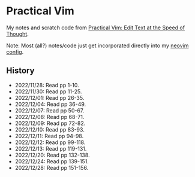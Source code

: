 # Practical Vim
My notes and scratch code from [Practical Vim: Edit Text at the Speed of Thought](https://pragprog.com/titles/dnvim2/practical-vim-second-edition/).

Note: Most (all?) notes/code just get incorporated directly into my [neovim config](https://github.com/jxcrw/zia/tree/main/nvim).


## History
- 2022/11/28: Read pp 1-10.
- 2022/11/30: Read pp 11-25.
- 2022/12/01: Read pp 26-35.
- 2022/12/04: Read pp 36-49.
- 2022/12/07: Read pp 50-67.
- 2022/12/08: Read pp 68-71.
- 2022/12/09: Read pp 72-82.
- 2022/12/10: Read pp 83-93.
- 2022/12/11: Read pp 94-98.
- 2022/12/12: Read pp 99-118.
- 2022/12/13: Read pp 119-131.
- 2022/12/20: Read pp 132-138.
- 2022/12/24: Read pp 139-151.
- 2022/12/28: Read pp 151-156.
